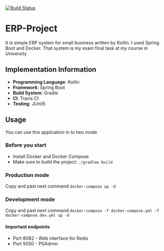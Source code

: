 [![Build Status](https://travis-ci.com/Trikcter/ERP-Project.svg?branch=master)](https://travis-ci.com/Trikcter/ERP-Project)
# ERP-Project
It is simple ERP system for small business written by Kotlin. I used Spring Boot and Docker. That system is my exam final task at my course in University
## Implementation Information
- **Programming Language**: Kotlin
- **Framework**: Spring Boot
- **Build System**: Gradle
- **CI**: Travis CI
- **Testing**: JUnit5
## Usage
You can use this application in to two mode
### Before you start
- Install Docker and Docker Compose
- Make sure to build the project: `./gradlew build`
### Production mode
Copy and past next command `docker-compose up -d`
### Development mode
Copy and past next command `docker-compose -f docker-compose.yml -f docker-compose.dev.yml up -d` 
#### Important endpoints
- Port 8082 - Web interface for Redis
- Port 5050 - PGAdmin
